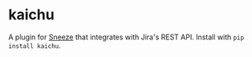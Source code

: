 kaichu
======

A plugin for [Sneeze](https://github.com/NYTimes/sneeze) that integrates with Jira's REST API.  Install with ``pip install kaichu``.
